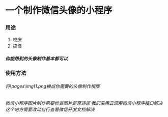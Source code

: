 #  一个制作微信头像的小程序
### 用途
1. 校庆
2. 搞怪

##### 你能想到的头像制作基本都可以

### 使用方法

###### 将\pages\img\1.png换成你需要的头像制作模版
###### 微信小程序图片制作需要检查图片是否违规 我们采用云调用微信小程序接口解决 这个地方需要改动自行查看微信开发文档解决

